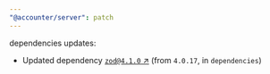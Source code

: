 ```yaml
---
"@accounter/server": patch
---
```

dependencies updates:
  - Updated dependency [`zod@4.1.0` ↗︎](https://www.npmjs.com/package/zod/v/4.1.0) (from `4.0.17`, in `dependencies`)
